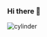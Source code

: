 ### Hi there 👋

<!--
**iamtaewon/iamtaewon** is a ✨ _special_ ✨ repository because its `README.md` (this file) appears on your GitHub profile.

Here are some ideas to get you started:

- 🔭 I’m currently working on ...
- 🌱 I’m currently learning ...
- 👯 I’m looking to collaborate on ...
- 🤔 I’m looking for help with ...
- 💬 Ask me about ...
- 📫 How to reach me: ...
- 😄 Pronouns: ...
- ⚡ Fun fact: ...
-->
![cylinder](https://capsule-render.vercel.app/api?type=cylinder&color=auto&text=Hi!%20I%20am%20Taewon&fontAlignY=45&fontSize=40&height=150&animation=blinking&desc=desc%20is%20also%20animated&descAlignY=70)

